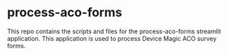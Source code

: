# process-aco-forms
This repo contains the scripts and files for the process-aco-forms streamlit application. This application is used to process Device Magic ACO survey forms.

